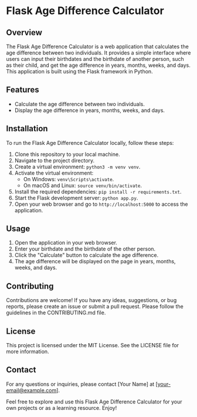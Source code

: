 # Flask Age Difference Calculator

## Overview
The Flask Age Difference Calculator is a web application that calculates the age difference between two individuals. It provides a simple interface where users can input their birthdates and the birthdate of another person, such as their child, and get the age difference in years, months, weeks, and days. This application is built using the Flask framework in Python.

## Features
- Calculate the age difference between two individuals.
- Display the age difference in years, months, weeks, and days.

## Installation
To run the Flask Age Difference Calculator locally, follow these steps:
1. Clone this repository to your local machine.
2. Navigate to the project directory.
3. Create a virtual environment: `python3 -m venv venv`.
4. Activate the virtual environment:
   - On Windows: `venv\Scripts\activate`.
   - On macOS and Linux: `source venv/bin/activate`.
5. Install the required dependencies: `pip install -r requirements.txt`.
6. Start the Flask development server: `python app.py`.
7. Open your web browser and go to `http://localhost:5000` to access the application.

## Usage
1. Open the application in your web browser.
2. Enter your birthdate and the birthdate of the other person.
3. Click the "Calculate" button to calculate the age difference.
4. The age difference will be displayed on the page in years, months, weeks, and days.

## Contributing
Contributions are welcome! If you have any ideas, suggestions, or bug reports, please create an issue or submit a pull request. Please follow the guidelines in the CONTRIBUTING.md file.

## License
This project is licensed under the MIT License. See the LICENSE file for more information.

## Contact
For any questions or inquiries, please contact [Your Name] at [your-email@example.com].

Feel free to explore and use this Flask Age Difference Calculator for your own projects or as a learning resource. Enjoy!
